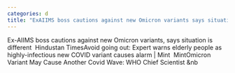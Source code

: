 ```yaml
---
categories: d
title: "ExAIIMS boss cautions against new Omicron variants says situation is different  Hindustan Times"
---
```

Ex-AIIMS boss cautions against new Omicron variants, says situation is different&nbsp;&nbsp;Hindustan TimesAvoid going out: Expert warns elderly people as highly-infectious new COVID variant causes alarm | Mint&nbsp;&nbsp;MintOmicron Variant May Cause Another Covid Wave: WHO Chief Scientist&nbsp;&nb